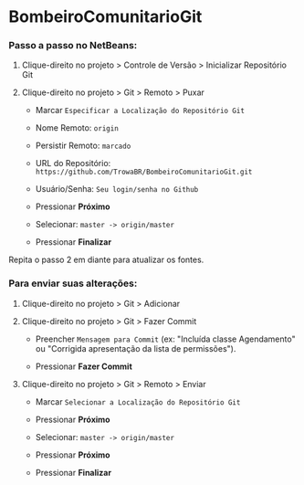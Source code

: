 # BombeiroComunitarioGit

### Passo a passo no NetBeans:

1. Clique-direito no projeto > Controle de Versão > Inicializar Repositório Git

1. Clique-direito no projeto > Git > Remoto > Puxar

   * Marcar `Especificar a Localização do Repositório Git`

   * Nome Remoto: `origin`

   * Persistir Remoto: `marcado`

   * URL do Repositório: `https://github.com/TrowaBR/BombeiroComunitarioGit.git`

   * Usuário/Senha: `Seu login/senha no Github`

   * Pressionar **Próximo**

   * Selecionar: `master -> origin/master`

   * Pressionar **Finalizar**

Repita o passo 2 em diante para atualizar os fontes.

### Para enviar suas alterações:

1. Clique-direito no projeto > Git > Adicionar

1. Clique-direito no projeto > Git > Fazer Commit

   * Preencher `Mensagem para Commit` (ex: "Incluída classe Agendamento" ou "Corrigida apresentação da lista de permissões").

   * Pressionar **Fazer Commit**

1. Clique-direito no projeto > Git > Remoto > Enviar

   * Marcar `Selecionar a Localização do Repositório Git`

   * Pressionar **Próximo**

   * Selecionar: `master -> origin/master`

   * Pressionar **Próximo**

   * Pressionar **Finalizar**
